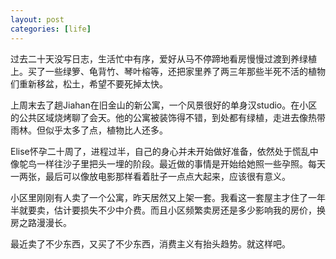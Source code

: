 ```yaml
---
layout: post
categories: [life]
---
```


过去二十天没写日志，生活忙中有序，爱好从马不停蹄地看房慢慢过渡到养绿植上。买了一些绿箩、龟背竹、琴叶榕等，还把家里养了两三年那些半死不活的植物们重新移盆，松土，希望不要死掉太快。

上周末去了趟Jiahan在旧金山的新公寓，一个风景很好的单身汉studio。在小区的公共区域烧烤聊了会天。他的公寓被装饰得不错，到处都有绿植，走进去像热带雨林。但似乎太多了点，植物比人还多。

Elise怀孕二十周了，进程过半，自己的身心并未开始做好准备，依然处于慌乱中像鸵鸟一样往沙子里把头一埋的阶段。最近做的事情是开始给她照一些孕照。每天一两张，最后可以像放电影那样看着肚子一点点大起来，应该很有意义。

小区里刚刚有人卖了一个公寓，昨天居然又上架一套。我看这一套屋主才住了一年半就要卖，估计要损失不少中介费。而且小区频繁卖房还是多少影响我的房价，换房之路漫漫长。

最近卖了不少东西，又买了不少东西，消费主义有抬头趋势。就这样吧。